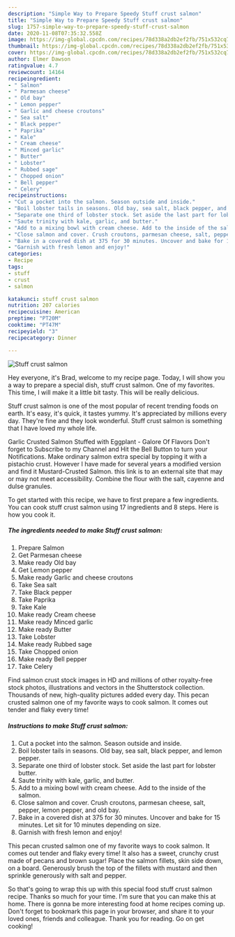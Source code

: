 ```yaml
---
description: "Simple Way to Prepare Speedy Stuff crust salmon"
title: "Simple Way to Prepare Speedy Stuff crust salmon"
slug: 1757-simple-way-to-prepare-speedy-stuff-crust-salmon
date: 2020-11-08T07:35:32.558Z
image: https://img-global.cpcdn.com/recipes/78d338a2db2ef2fb/751x532cq70/stuff-crust-salmon-recipe-main-photo.jpg
thumbnail: https://img-global.cpcdn.com/recipes/78d338a2db2ef2fb/751x532cq70/stuff-crust-salmon-recipe-main-photo.jpg
cover: https://img-global.cpcdn.com/recipes/78d338a2db2ef2fb/751x532cq70/stuff-crust-salmon-recipe-main-photo.jpg
author: Elmer Dawson
ratingvalue: 4.7
reviewcount: 14164
recipeingredient:
- " Salmon"
- " Parmesan cheese"
- " Old bay"
- " Lemon pepper"
- " Garlic and cheese croutons"
- " Sea salt"
- " Black pepper"
- " Paprika"
- " Kale"
- " Cream cheese"
- " Minced garlic"
- " Butter"
- " Lobster"
- " Rubbed sage"
- " Chopped onion"
- " Bell pepper"
- " Celery"
recipeinstructions:
- "Cut a pocket into the salmon. Season outside and inside."
- "Boil lobster tails in seasons. Old bay, sea salt, black pepper, and lemon pepper."
- "Separate one third of lobster stock. Set aside the last part for lobster butter."
- "Saute trinity with kale, garlic, and butter."
- "Add to a mixing bowl with cream cheese. Add to the inside of the salmon."
- "Close salmon and cover. Crush croutons, parmesan cheese, salt, pepper, lemon pepper, and old bay."
- "Bake in a covered dish at 375 for 30 minutes. Uncover and bake for 15 minutes. Let sit for 10 minutes depending on size."
- "Garnish with fresh lemon and enjoy!"
categories:
- Recipe
tags:
- stuff
- crust
- salmon

katakunci: stuff crust salmon 
nutrition: 207 calories
recipecuisine: American
preptime: "PT20M"
cooktime: "PT47M"
recipeyield: "3"
recipecategory: Dinner

---
```



![Stuff crust salmon](https://img-global.cpcdn.com/recipes/78d338a2db2ef2fb/751x532cq70/stuff-crust-salmon-recipe-main-photo.jpg)

Hey everyone, it's Brad, welcome to my recipe page. Today, I will show you a way to prepare a special dish, stuff crust salmon. One of my favorites. This time, I will make it a little bit tasty. This will be really delicious.

Stuff crust salmon is one of the most popular of recent trending foods on earth. It's easy, it's quick, it tastes yummy. It's appreciated by millions every day. They're fine and they look wonderful. Stuff crust salmon is something that I have loved my whole life.

Garlic Crusted Salmon Stuffed with Eggplant - Galore Of Flavors Don&#39;t forget to Subscribe to my Channel and Hit the Bell Button to turn your Notifications. Make ordinary salmon extra special by topping it with a pistachio crust. However I have made for several years a modified version and find it Mustard-Crusted Salmon. this link is to an external site that may or may not meet accessibility. Combine the flour with the salt, cayenne and dulse granules.


To get started with this recipe, we have to first prepare a few ingredients. You can cook stuff crust salmon using 17 ingredients and 8 steps. Here is how you cook it.

<!--inarticleads1-->

##### The ingredients needed to make Stuff crust salmon:

1. Prepare  Salmon
1. Get  Parmesan cheese
1. Make ready  Old bay
1. Get  Lemon pepper
1. Make ready  Garlic and cheese croutons
1. Take  Sea salt
1. Take  Black pepper
1. Take  Paprika
1. Take  Kale
1. Make ready  Cream cheese
1. Make ready  Minced garlic
1. Make ready  Butter
1. Take  Lobster
1. Make ready  Rubbed sage
1. Take  Chopped onion
1. Make ready  Bell pepper
1. Take  Celery


Find salmon crust stock images in HD and millions of other royalty-free stock photos, illustrations and vectors in the Shutterstock collection. Thousands of new, high-quality pictures added every day. This pecan crusted salmon one of my favorite ways to cook salmon. It comes out tender and flaky every time! 

<!--inarticleads2-->

##### Instructions to make Stuff crust salmon:

1. Cut a pocket into the salmon. Season outside and inside.
1. Boil lobster tails in seasons. Old bay, sea salt, black pepper, and lemon pepper.
1. Separate one third of lobster stock. Set aside the last part for lobster butter.
1. Saute trinity with kale, garlic, and butter.
1. Add to a mixing bowl with cream cheese. Add to the inside of the salmon.
1. Close salmon and cover. Crush croutons, parmesan cheese, salt, pepper, lemon pepper, and old bay.
1. Bake in a covered dish at 375 for 30 minutes. Uncover and bake for 15 minutes. Let sit for 10 minutes depending on size.
1. Garnish with fresh lemon and enjoy!


This pecan crusted salmon one of my favorite ways to cook salmon. It comes out tender and flaky every time! It also has a sweet, crunchy crust made of pecans and brown sugar! Place the salmon fillets, skin side down, on a board. Generously brush the top of the fillets with mustard and then sprinkle generously with salt and pepper. 

So that's going to wrap this up with this special food stuff crust salmon recipe. Thanks so much for your time. I'm sure that you can make this at home. There is gonna be more interesting food at home recipes coming up. Don't forget to bookmark this page in your browser, and share it to your loved ones, friends and colleague. Thank you for reading. Go on get cooking!
